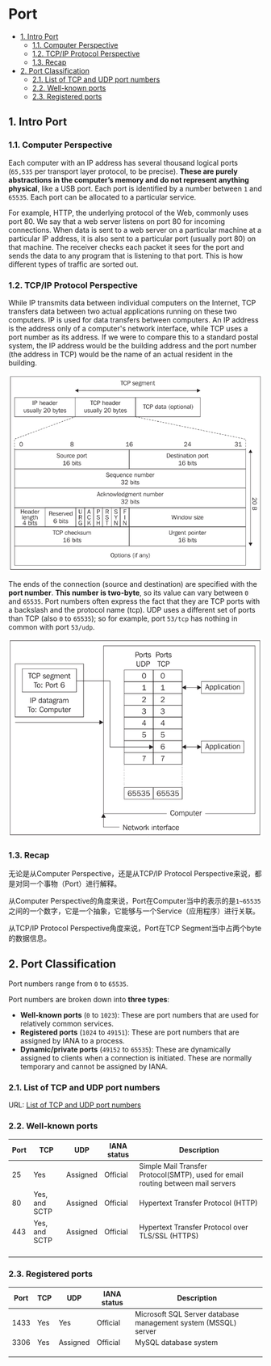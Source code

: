 # Port

<!-- TOC -->

- [1. Intro Port](#1-intro-port)
  - [1.1. Computer Perspective](#11-computer-perspective)
  - [1.2. TCP/IP Protocol Perspective](#12-tcpip-protocol-perspective)
  - [1.3. Recap](#13-recap)
- [2. Port Classification](#2-port-classification)
  - [2.1. List of TCP and UDP port numbers](#21-list-of-tcp-and-udp-port-numbers)
  - [2.2. Well-known ports](#22-well-known-ports)
  - [2.3. Registered ports](#23-registered-ports)

<!-- /TOC -->

## 1. Intro Port

### 1.1. Computer Perspective

Each computer with an IP address has several thousand logical ports (`65,535` per transport layer protocol, to be precise). **These are purely abstractions in the computer’s memory and do not represent anything physical**, like a USB port. Each port is identified by a number between `1` and `65535`. Each port can be allocated to a particular service.

For example, HTTP, the underlying protocol of the Web, commonly uses port 80. We say that a web server listens on port 80 for incoming connections. When data is sent to a web server on a particular machine at a particular IP address, it is also sent to a particular port (usually port 80) on that machine. The receiver checks each packet it sees for the port and sends the data to any program that is listening to that port. This is how different types of traffic are sorted out.

### 1.2. TCP/IP Protocol Perspective

While IP transmits data between individual computers on the Internet, TCP transfers data between two actual applications running on these two computers. IP is used for data transfers between computers. An IP address is the address only of a computer's network interface, while TCP uses a port number as its address. If we were to compare this to a standard postal system, the IP address would be the building address and the port number (the address in TCP) would be the name of an actual resident in the building.

![](images/tcp_segment.png)

The ends of the connection (source and destination) are specified with the **port number**. **This number is two-byte**, so its value can vary between `0` and `65535`. Port numbers often express the fact that they are TCP ports with a backslash and the protocol name (tcp). UDP uses a different set of ports than TCP (also `0` to `65535`); so for example, port `53/tcp` has nothing in common with port `53/udp`.

![](images/tcp_and_udp_ports.png)

### 1.3. Recap

无论是从Computer Perspective，还是从TCP/IP Protocol Perspective来说，都是对同一个事物（Port）进行解释。

从Computer Perspective的角度来说，Port在Computer当中的表示的是`1~65535`之间的一个数字，它是一个抽象，它能够与一个Service（应用程序）进行关联。

从TCP/IP Protocol Perspective角度来说，Port在TCP Segment当中占两个byte的数据信息。

## 2. Port Classification

Port numbers range from `0` to `65535`.

Port numbers are broken down into **three types**:

- **Well-known ports** (`0` to `1023`): These are port numbers that are used for relatively common services.
- **Registered ports** (`1024` to `49151`): These are port numbers that are assigned by IANA to a process.
- **Dynamic/private ports** (`49152` to `65535`): These are dynamically assigned to clients when a connection is initiated. These are normally temporary and cannot be assigned by IANA.

### 2.1. List of TCP and UDP port numbers

URL: [List of TCP and UDP port numbers](https://en.wikipedia.org/wiki/List_of_TCP_and_UDP_port_numbers)

### 2.2. Well-known ports

| Port | TCP           | UDP      | IANA status | Description                                                  |
| ---- | ------------- | -------- | ----------- | ------------------------------------------------------------ |
| 25   | Yes           | Assigned | Official    | Simple Mail Transfer Protocol(SMTP), used for email routing between mail servers |
| 80   | Yes, and SCTP | Assigned | Official    | Hypertext Transfer Protocol (HTTP)                           |
| 443  | Yes, and SCTP | Assigned | Official    | Hypertext Transfer Protocol over TLS/SSL (HTTPS)             |
|      |               |          |             |                                                              |
|      |               |          |             |                                                              |
|      |               |          |             |                                                              |
|      |               |          |             |                                                              |

### 2.3. Registered ports

| Port | TCP  | UDP      | IANA status | Description                                                  |
| ---- | ---- | -------- | ----------- | ------------------------------------------------------------ |
| 1433 | Yes  | Yes      | Official    | Microsoft SQL Server database management system (MSSQL) server |
| 3306 | Yes  | Assigned | Official    | MySQL database system                                        |
|      |      |          |             |                                                              |
|      |      |          |             |                                                              |
|      |      |          |             |                                                              |


